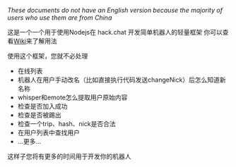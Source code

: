 ﻿*These documents do not have an English version because the majority of users who use them are from China*

这是一个一个用于使用Nodejs在 hack.chat 开发简单机器人的轻量框架
你可以查看[Wiki](https://github.com/cmd1152/hackchat-botlib/wiki)来了解用法

使用这个框架，您就不必处理
- 在线列表
- 机器人在用户手动改名（比如直接执行代码发送changeNick）后怎么知道新名称
- whisper和emote怎么提取用户原始内容
- 检查是否加入成功
- 检查是否被踢出
- 检查一个trip、hash、nick是否合法
- 在用户列表中查找用户
- ...更多...

这样子您将有更多的时间用于开发你的机器人
